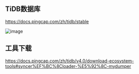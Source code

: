 ## TiDB数据库
https://docs.pingcap.com/zh/tidb/stable

![image](https://user-images.githubusercontent.com/65691442/215317661-1dd93d32-6183-4ae0-a71f-e8c36e556a6f.png)

## 工具下载

https://docs.pingcap.com/zh/tidb/v4.0/download-ecosystem-tools#syncer%EF%BC%8Cloader-%E5%92%8C-mydumper
